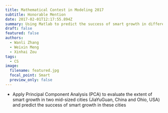 ```yaml
---
title: Mathematical Contest in Modeling 2017
subtitle: Honorable Mention
date: 2017-02-01T12:17:55.894Z
summary: Using Matlab to predict the success of smart growth in different cities.
draft: false
featured: false
authors:
  - Wanli Zhang
  - Weixin Meng
  - Xinhai Zou
tags:
  - CS
image:
  filename: featured.jpg
  focal_point: Smart
  preview_only: false
---
```

- Apply Principal Component Analysis (PCA) to evaluate the extent of smart growth in two mid-sized cities (JiaYuGuan, China and Ohio, USA) and predict the success of smart growth in these cities
